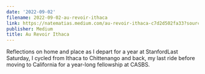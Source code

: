 ```yaml
---
date: '2022-09-02'
filename: 2022-09-02-au-revoir-ithaca
link: https://natematias.medium.com/au-revoir-ithaca-c7d2d502fa33?source=rss-61f90df70e11------2
publisher: Medium
title: Au Revoir Ithaca
---
```


Reflections on home and place as I depart for a year at StanfordLast Saturday, I cycled from Ithaca to Chittenango and back, my last ride before moving to California for a year-long fellowship at CASBS.